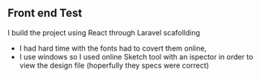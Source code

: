 ## Front end Test

I build the project using React through Laravel scafollding 

- I had hard time with the fonts had to covert them online, 
- I use windows so I used online Sketch tool with an ispector in order to view the design file (hoperfully they specs were correct)

